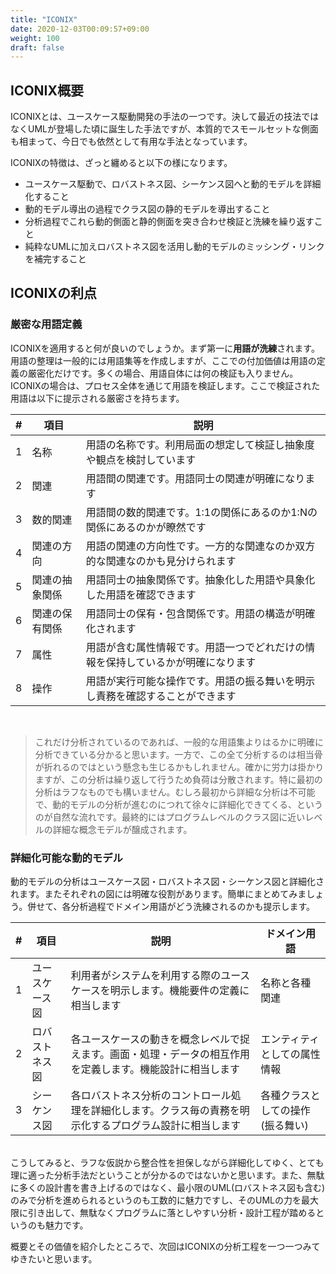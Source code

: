 ```yaml
---
title: "ICONIX"
date: 2020-12-03T00:09:57+09:00
weight: 100
draft: false
---
```


## ICONIX概要

ICONIXとは、ユースケース駆動開発の手法の一つです。決して最近の技法ではなくUMLが登場した頃に誕生した手法ですが、本質的でスモールセットな側面も相まって、今日でも依然として有用な手法となっています。

ICONIXの特徴は、ざっと纏めると以下の様になります。
- ユースケース駆動で、ロバストネス図、シーケンス図へと動的モデルを詳細化すること
- 動的モデル導出の過程でクラス図の静的モデルを導出すること
- 分析過程でこれら動的側面と静的側面を突き合わせ検証と洗練を繰り返すこと
- 純粋なUMLに加えロバストネス図を活用し動的モデルのミッシング・リンクを補完すること

## ICONIXの利点

### 厳密な用語定義
ICONIXを適用すると何が良いのでしょうか。まず第一に**用語が洗練**されます。用語の整理は一般的には用語集等を作成しますが、ここでの付加価値は用語の定義の厳密化だけです。多くの場合、用語自体には何の検証も入りません。ICONIXの場合は、プロセス全体を通じて用語を検証します。ここで検証された用語は以下に提示される厳密さを持ちます。

| # | 項目 | 説明 |
| --- | --- | --- |
| 1 | 名称 | 用語の名称です。利用局面の想定して検証し抽象度や観点を検討しています |
| 2 | 関連 | 用語間の関連です。用語同士の関連が明確になります|
| 3 | 数的関連 | 用語間の数的関連です。1:1の関係にあるのか1:Nの関係にあるのかが瞭然です |
| 4 | 関連の方向 | 用語の関連の方向性です。一方的な関連なのか双方的な関連なのかも見分けられます |
| 5 | 関連の抽象関係 | 用語同士の抽象関係です。抽象化した用語や具象化した用語を確認できます |
| 6 | 関連の保有関係 | 用語同士の保有・包含関係です。用語の構造が明確化されます |
| 7 | 属性 | 用語が含む属性情報です。用語一つでどれだけの情報を保持しているかが明確になります |
| 8 | 操作 | 用語が実行可能な操作です。用語の振る舞いを明示し責務を確認することができます | 

&nbsp;  
> これだけ分析されているのであれば、一般的な用語集よりはるかに明確に分析できている分かると思います。一方で、この全て分析するのは相当骨が折れるのではという懸念も生じるかもしれません。確かに労力は掛かりますが、この分析は繰り返して行うため負荷は分散されます。特に最初の分析はラフなものでも構いません。むしろ最初から詳細な分析は不可能で、動的モデルの分析が進むのにつれて徐々に詳細化できてくる、というのが自然な流れです。最終的にはプログラムレベルのクラス図に近いレベルの詳細な概念モデルが醸成されます。

### 詳細化可能な動的モデル
動的モデルの分析はユースケース図・ロバストネス図・シーケンス図と詳細化されます。またそれぞれの図には明確な役割があります。簡単にまとめてみましょう。併せて、各分析過程でドメイン用語がどう洗練されるのかも提示します。

| # | 項目 | 説明 | ドメイン用語 |
| --- | --- | --- | --- |
| 1 | ユースケース図 | 利用者がシステムを利用する際のユースケースを明示します。機能要件の定義に相当します | 名称と各種関連 |
| 2 | ロバストネス図 | 各ユースケースの動きを概念レベルで捉えます。画面・処理・データの相互作用を定義します。機能設計に相当します | エンティティとしての属性情報 |
| 3 | シーケンス図 | 各ロバストネス分析のコントロール処理を詳細化します。クラス毎の責務を明示化するプログラム設計に相当します | 各種クラスとしての操作 (振る舞い) |

&nbsp;  
こうしてみると、ラフな仮説から整合性を担保しながら詳細化してゆく、とても理に適った分析手法だということが分かるのではないかと思います。また、無駄に多くの設計書を書き上げるのではなく、最小限のUML(ロバストネス図も含む)のみで分析を進められるというのも工数的に魅力ですし、そのUMLの力を最大限に引き出して、無駄なくプログラムに落としやすい分析・設計工程が踏めるというのも魅力です。

概要とその価値を紹介したところで、次回はICONIXの分析工程を一つ一つみてゆきたいと思います。
